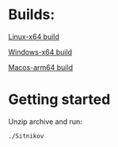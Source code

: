 # Builds:

[Linux-x64 build](https://github.com/MaxDrom/Sitnikov/releases/download/v1.0.0/linux-x64.zip)

[Windows-x64 build](https://github.com/MaxDrom/Sitnikov/releases/download/v1.0.0/win-x64.zip)

[Macos-arm64 build](https://github.com/MaxDrom/Sitnikov/releases/download/v1.0.0/osx-x64.zip)

# Getting started

Unzip archive and run:
```bash
./Sitnikov
```
